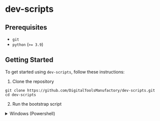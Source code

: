 # dev-scripts

## Prerequisites

* `git`
* `python` (`>= 3.9`)

## Getting Started

To get started using `dev-scripts`, follow these instructions:

1. Clone the repository

```commandline
git clone https://github.com/DigitalToolsManufactory/dev-scripts.git
cd dev-scripts
```
2. Run the bootstrap script

<details>
<summary>Windows (Powershell)</summary>

```commandline
./bootstrap.ps1
```
</details>